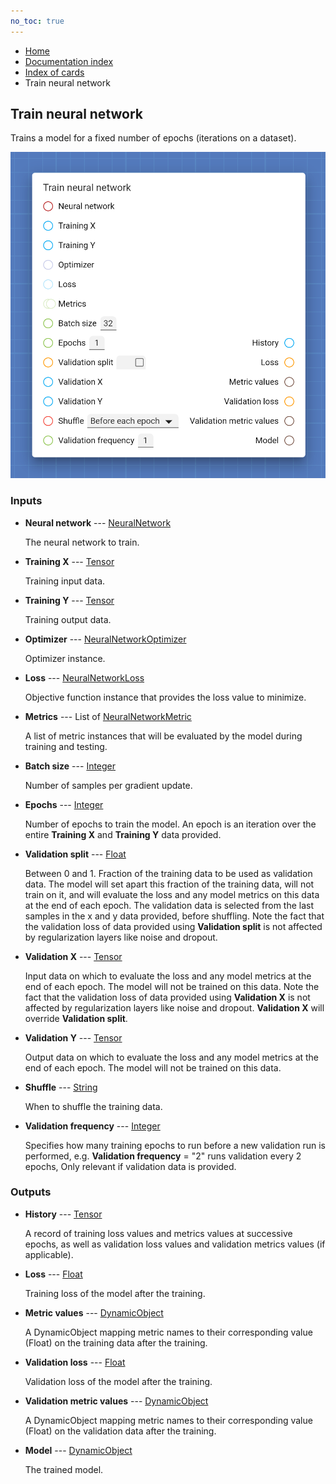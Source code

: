 ```yaml
---
no_toc: true
---
```


<ul class="breadcrumb">
    <li><a href="">Home</a></li>
    <li><a href="documentation">Documentation index</a></li>
    <li><a href="cards/">Index of cards</a></li>
    <li>Train neural network</li>
</ul>

## Train neural network

Trains a model for a fixed number of epochs (iterations on a dataset).

!["Train neural network" card](assets/img/cards/trainNeuralNetwork.png)


### Inputs


* **Neural network** --- [NeuralNetwork](types/NeuralNetwork)

  The neural network to train.

* **Training X** --- [Tensor](types/Tensor)

  Training input data.

* **Training Y** --- [Tensor](types/Tensor)

  Training output data.

* **Optimizer** --- [NeuralNetworkOptimizer](types/NeuralNetworkOptimizer)

  Optimizer instance.

* **Loss** --- [NeuralNetworkLoss](types/NeuralNetworkLoss)

  Objective function instance that provides the loss value to minimize.

* **Metrics** --- List of [NeuralNetworkMetric](types/NeuralNetworkMetric)

  A list of metric instances that will be evaluated by the model during training and testing.

* **Batch size** --- [Integer](types/Integer)

  Number of samples per gradient update.

* **Epochs** --- [Integer](types/Integer)

  Number of epochs to train the model. An epoch is an iteration over the entire **Training X** and **Training Y** data provided.

* **Validation split** --- [Float](types/Float)

  Between 0 and 1. Fraction of the training data to be used as validation data. The model will set apart this fraction of the training data, will not train on it, and will evaluate the loss and any model metrics on this data at the end of each epoch. The validation data is selected from the last samples in the x and y data provided, before shuffling. Note the fact that the validation loss of data provided using **Validation split** is not affected by regularization layers like noise and dropout.

* **Validation X** --- [Tensor](types/Tensor)

  Input data on which to evaluate the loss and any model metrics at the end of each epoch. The model will not be trained on this data. Note the fact that the validation loss of data provided using **Validation X** is not affected by regularization layers like noise and dropout. **Validation X** will override **Validation split**.

* **Validation Y** --- [Tensor](types/Tensor)

  Output data on which to evaluate the loss and any model metrics at the end of each epoch. The model will not be trained on this data.

* **Shuffle** --- [String](types/String)

  When to shuffle the training data.

* **Validation frequency** --- [Integer](types/Integer)

  Specifies how many training epochs to run before a new validation run is performed, e.g. **Validation frequency** = "2" runs validation every 2 epochs, Only relevant if validation data is provided.





### Outputs


* **History** --- [Tensor](types/Tensor)

  A record of training loss values and metrics values at successive epochs, as well as validation loss values and validation metrics values (if applicable).

* **Loss** --- [Float](types/Float)

  Training loss of the model after the training.

* **Metric values** --- [DynamicObject](types/DynamicObject)

  A DynamicObject mapping metric names to their corresponding value (Float) on the training data after the training.

* **Validation loss** --- [Float](types/Float)

  Validation loss of the model after the training.

* **Validation metric values** --- [DynamicObject](types/DynamicObject)

  A DynamicObject mapping metric names to their corresponding value (Float) on the validation data after the training.

* **Model** --- [DynamicObject](types/DynamicObject)

  The trained model.




